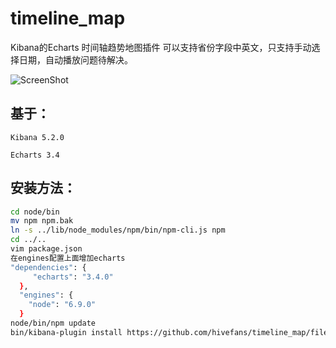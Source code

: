 # timeline_map
Kibana的Echarts 时间轴趋势地图插件
可以支持省份字段中英文，只支持手动选择日期，自动播放问题待解决。

![ScreenShot](https://raw.github.com/hivefans/timeline_map/master/timeline-map.png)
## 基于：
    
    Kibana 5.2.0

    Echarts 3.4

## 安装方法：
``` bash
cd node/bin
mv npm npm.bak
ln -s ../lib/node_modules/npm/bin/npm-cli.js npm
cd ../..
vim package.json
在engines配置上面增加echarts
"dependencies": {
     "echarts": "3.4.0"
  },
  "engines": {
    "node": "6.9.0"
  }
node/bin/npm update
bin/kibana-plugin install https://github.com/hivefans/timeline_map/files/1024952/timeline_map_1.0.0.zip
```
